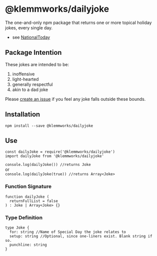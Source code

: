 # @klemmworks/dailyjoke

The one-and-only npm package that returns one or more topical holiday jokes, every single day.
- see [NationalToday](https://nationaltoday.com/today/)  

## Package Intention
These jokes are intended to be:
1. inoffensive 
1. light-hearted
1. generally respectful
1. akin to a dad joke  

Please [create an issue](https://github.com/Klemmworks/dailyjoke/issues/new/choose) if you feel any joke falls outside these bounds.

## Installation
`npm install --save @klemmworks/dailyjoke`

## Use
`const dailyJoke = require('@klemmworks/dailyjoke')`  
`import dailyJoke from '@klemmworks/dailyjoke'` 

`console.log(dailyJoke()) //returns Joke`  
or  
`console.log(dailyJoke(true)) //returns Array<Joke>`  

### Function Signature
```
function dailyJoke (
  returnFullList = false
) : Joke | Array<Joke> {}
```
### Type Definition
```
type Joke {
  for: string //Name of Special Day the joke relates to
  setup: string //Optional, since one-liners exist. Blank string if so.
  punchline: string
}
```